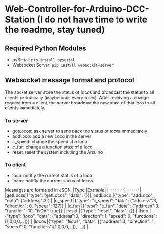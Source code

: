 # Web-Controller-for-Arduino-DCC-Station (I do not have time to write the readme, stay tuned)

## Required Python Modules
- pySerial: `pip install pyserial`
- Websocket Server: `pip install websocket-server`

## Websocket message format and protocol
The socket server store the status of locos and broadcast the status to all clients periodically (maybe once every 5 sec). After receiving a change request from a client, the server broadcast the new state of that loco to all clients immediately.

### To server
- getLocos: ask server to send back the status of locos immedilately
- addLoco: add a new Loco in the server
- c_speed: change the speed of a loco
- c_fun: change a function state of a loco
- reset: reset the system including the Arduino
### To client
- loco: notifly the current status of a loco
- locos: notifly the current status of locos

Messages are formated in JSON. 
|Type    |Example| 
|--------|-------|
|getLocos|{"type": "getLocos", "data": {}}|
|addLoco |{"type": "addLoco", "data": {"address":3}}                                                               |
|c_speed |{"type": "c_speed", "data": {"address":3, "direction": 0, "speed": 127}}                                 |
|c_fun   |{"type": "c_fun", "data": {"address":3, "function": 10, "isOn": true}}                                   |
|reset   |{"type": "reset", "data": {}}                                                                            |
|loco    |{"type": "loco", "data": {"address":3, "direction": 1, "speed": 0, "functions":[1,0,0,0,...]}}           |
|locos   |{"type": "locos", "data": [{"address":3, "direction": 1, "speed": 0, "functions":[1,0,0,0,...]}, ...]}   |
